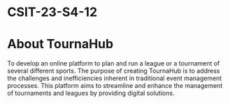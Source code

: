 # CSIT-23-S4-12

# About TournaHub
To develop an online platform to plan and run a league or a tournament of several different sports.
The purpose of creating TournaHub is to address the challenges and inefficiencies inherent in traditional event management processes. 
This platform aims to streamline and enhance the management of tournaments and leagues by providing digital solutions.

